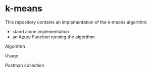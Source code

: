 # k-means
This repository contains an implementation of the k-means algorithm:
- stand alone implementation 
- an Azure Function running the algorithm 

Algorithm 

Usage 

Postman collection 


